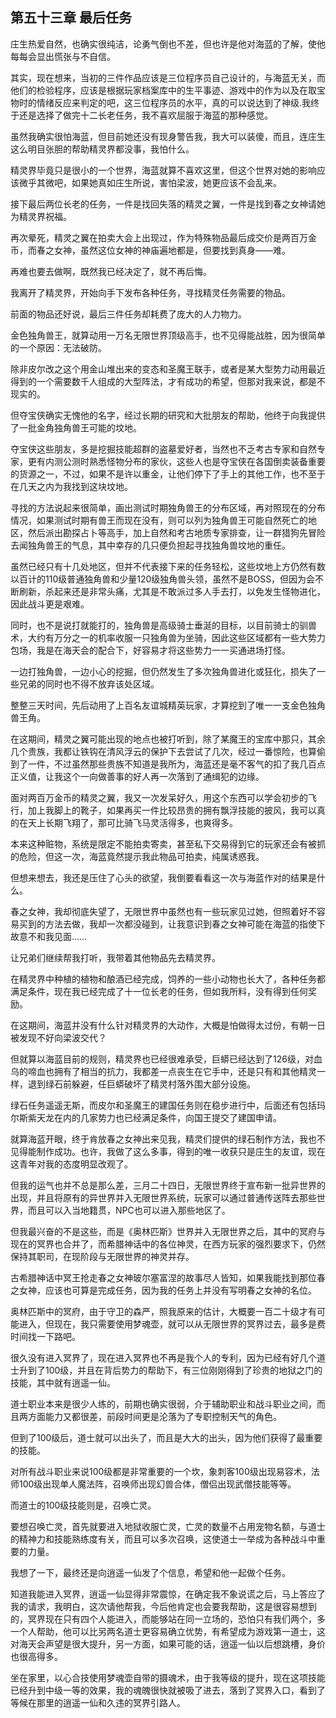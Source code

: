 ## 第五十三章 最后任务

庄生热爱自然，也确实很纯洁，论勇气倒也不差，但也许是他对海蓝的了解，使他每每会显出慌张与不自信。

其实，现在想来，当初的三件作品应该是三位程序员自己设计的，与海蓝无关，而他们的检验程序，应该是根据玩家档案库中的生平事迹、游戏中的作为以及在取宝物时的情绪反应来判定的吧，这三位程序员的水平，真的可以说达到了神级.我终于还是选择了做完十二长老任务，我不喜欢屈服于海蓝的那种感觉。

虽然我确实很怕海蓝，但目前她还没有现身警告我，我大可以装傻，而且，连庄生这么明目张胆的帮助精灵界都没事，我怕什么。

精灵界毕竟只是很小的一个世界，海蓝就算不喜欢这里，但这个世界对她的影响应该微乎其微吧，如果她真如庄生所说，害怕梁波，她更应该不会乱来。

接下最后两位长老的任务，一件是找回失落的精灵之翼，一件是找到春之女神请她为精灵界祝福。

再次晕死，精灵之翼在拍卖大会上出现过，作为特殊物品最后成交价是两百万金币，而春之女神，虽然这位女神的神庙遍地都是，但要找到真身——难。

再难也要去做啊，既然我已经决定了，就不再后悔。

我离开了精灵界，开始向手下发布各种任务，寻找精灵任务需要的物品。

前面的物品还好说，最后三件任务却耗费了庞大的人力物力。

金色独角兽王，就算动用一万名无限世界顶级高手，也不见得能战胜，因为很简单的一个原因：无法破防。

除非皮尔改之这个用金山堆出来的变态和圣魔王联手，或者是某大型势力动用最近得到的一个需要数千人组成的大型阵法，才有成功的希望，但那对我来说，都是不现实的。

但夺宝侠确实无愧他的名字，经过长期的研究和大批朋友的帮助，他终于向我提供了一批金角独角兽王可能的坟地。

夺宝侠这些朋友，多是挖掘技能超群的盗墓爱好者，当然也不乏考古专家和自然专家，更有内测公测时熟悉怪物分布的家伙，这些人也是夺宝侠在各国倒卖装备重要的货源之一，不过，如果不是许以重金，让他们停下了手上的其他工作，也不至于在几天之内为我找到这块坟地。

寻找的方法说起来很简单，画出测试时期独角兽王的分布区域，再对照现在的分布情况，如果测试时期有兽王而现在没有，则可以列为独角兽王可能自然死亡的地区，然后派出勘探占卜等高手，加上自然和考古地质专家排查，让一群猎狗先冒险去闻独角兽王的气息，其中幸存的几只便负担起寻找独角兽坟地的重任。

虽然已经只有十几处地区，但并不代表接下来的任务轻松，这些坟地上方仍然有数以百计的110级普通独角兽和少量120级独角兽头领，虽然不是BOSS，但因为会不断刷新，杀起来还是非常头痛，尤其是不敢派过多人手去打，以免发生怪物进化，因此战斗更是艰难。

同时，也不是说打就能打的，独角兽是高级骑士垂涎的目标，以目前骑士的驯兽术，大约有万分之一的机率收服一只独角兽为坐骑，因此这些区域都有一些大势力包场，我是在海天会的配合下，好容易才将这些势力一一买通进场打怪。

一边打独角兽，一边小心的挖掘，但仍然发生了多次独角兽进化或狂化，损失了一些兄弟的同时也不得不放弃该处区域。

整整三天时间，先后动用了上百名友谊城精英玩家，才算挖到了唯一一支金色独角兽王角。

在这期间，精灵之翼可能出现的地点也被打听到，除了某魔王的宝库中那只，其余几个贵族，我都让铁钩在清风浮云的保护下去尝试了几次，经过一番惊险，也算偷到了一件，不过虽然那些贵族不知道是我所为，海蓝还是毫不客气的扣了我几百点正义值，让我这个一向做善事的好人再一次落到了通缉犯的边缘。

面对两百万金币的精灵之翼，我又一次发呆好久，用这个东西可以学会初步的飞行，加上我脚上的靴子，如果再买一件比较昂贵的拥有飘浮技能的披风，我可以真的在天上长期飞翔了，那可比骑飞马灵活得多，也爽得多。

本来这种赃物，系统是限定不能拍卖寄卖，甚至私下交易得到它的玩家还会有被抓的危险，但这一次，海蓝竟然提示我此物品可拍卖，纯属诱惑我。

但想来想去，我还是压住了心头的欲望，我倒要看看这一次与海蓝作对的结果是什么。

春之女神，我却彻底失望了，无限世界中虽然也有一些玩家见过她，但照着好不容易买到的方法去做，我却一次都没碰到，让我意识到春之女神可能在海蓝的指使下故意不和我见面……

让兄弟们继续帮我打听，我带着其他物品先去精灵界。

在精灵界中种植的植物和酿酒已经完成，饲养的一些小动物也长大了，各种任务都满足条件，现在我已经完成了十一位长老的任务，但如我所料，没有得到任何奖励。

在这期间，海蓝并没有什么针对精灵界的大动作，大概是怕做得太过份，有朝一日被发现不好向梁波交代？

但就算以海蓝目前的规则，精灵界也已经很难承受，巨蟒已经达到了126级，对血乌的啼血也拥有了相当的抗力，我都差一点丧生在它手中，还是只有和其他精灵一样，退到绿石前躲避，任巨蟒破坏了精灵村落外围大部分设施。

绿石任务遥遥无斯，而皮尔和圣魔王的建国任务则在稳步进行中，后面还有包括玛尔斯紫天龙在内的几家势力也已经满足条件，向国王提交了建国申请。

就算海蓝开眼，终于肯放春之女神出来见我，精灵们提供的绿石制作方法，我也不见得能制作成功。也许，我做了这么多事，得到的唯一收获只是庄生的友谊，现在这青年对我的态度明显改观了。

但我的运气也并不总是那么差，三月二十四日，无限世界终于宣布新一批异世界的出现，并且将原有的异世界并入无限世界系统，玩家可以通过普通传送阵去那些世界，而且可以入当地籍贯，NPC也可以进入那些地区了。

但我最兴奋的不是这些，而是《奥林匹斯》世界并入无限世界之后，其中的冥府与现在的冥界也合并了，而希腊神话中的各位神灵，在西方玩家的强烈要求下，仍然保持其职司，在现阶段与无限世界的神灵并存。

古希腊神话中冥王抢走春之女神玻尔塞富涅的故事尽人皆知，如果我能找到那位春之女神，应该也可算是完成任务，因为我的任务上并没有写明春之女神的名位。

奥林匹斯中的冥府，由于守卫的森严，照我原来的估计，大概要一百二十级才有可能进入，但现在，我只需要使用梦魂壶，就可以从无限世界的冥界过去，最多是费时间找一下路吧。

很久没有进入冥界了，现在进入冥界也不再是我个人的专利，因为已经有好几个道士升到了100级，并且在背后势力的帮助下，有三位刚刚得到了珍贵的地狱之门的技能，其中就有逍遥一仙。

道士职业本来是很少人练的，前期也确实很弱，介于辅助职业和战斗职业之间，而且两方面能力又都很差，前段时间更是沦落为了专职控制天气的角色。

但到了100级后，道士就可以出头了，而且是大大的出头，因为他们获得了最重要的技能。

对所有战斗职业来说100级都是非常重要的一个坎，象刺客100级出现易容术，法师100级出现单人魔法阵，召唤师出现幻兽合体，僧侣出现武僧技能等等。

而道士的100级技能则是，召唤亡灵。

要想召唤亡灵，首先就要进入地狱收服亡灵，亡灵的数量不占用宠物名额，与道士的精神力和技能熟练度有关，而且可以多次召唤，这使道士一举成为各种战斗中重要的力量。

我想了一下，最终还是向逍遥一仙发了个信息，希望和他一起做个任务。

知道我能进入冥界，逍遥一仙显得非常震惊，在确定我不象说谎之后，马上答应了我的请求，我明白，这次请他帮我，今后他肯定也会要我帮助，这是很容易想到的，冥界现在只有四个人能进入，而能够站在同一立场的，恐怕只有我们两个，多一个人帮助，他可以比另两名道士更容易确立优势，有希望成为游戏第一道士，这对海天会声望是很大提升，另一方面，如果可能的话，逍遥一仙以后想跳槽，身价也很高得多。

坐在家里，以心合技使用梦魂壶自带的摄魂术，由于我等级的提升，现在这项技能已经升到中级一等的效果，我的魂魄很快就被吸了进去，落到了冥界入口，看到了等候在那里的逍遥一仙和久违的冥界引路人。

